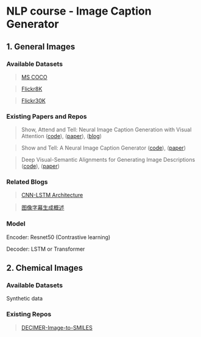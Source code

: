 # NLP course - Image Caption Generator

## 1. General Images

### Available Datasets

>[MS COCO](https://cocodataset.org)

>[Flickr8K](https://cs.stanford.edu/people/karpathy/deepimagesent/flickr8k.zip)

>[Flickr30K](https://cs.stanford.edu/people/karpathy/deepimagesent/flickr30k.zip)

### Existing Papers and Repos

>Show, Attend and Tell: Neural Image Caption Generation with Visual Attention ([code](https://github.com/DeepRNN/image_captioning)), ([paper](http://proceedings.mlr.press/v37/xuc15.pdf)), ([blog](https://zhuanlan.zhihu.com/p/137825062))

>Show and Tell: A Neural Image Caption Generator ([code](https://github.com/KranthiGV/Pretrained-Show-and-Tell-model)), ([paper](https://www.cv-foundation.org/openaccess/content_cvpr_2015/html/Vinyals_Show_and_Tell_2015_CVPR_paper.html))

>Deep Visual-Semantic Alignments for Generating Image Descriptions ([code](https://github.com/karpathy/neuraltalk2)), ([paper](https://cs.stanford.edu/people/karpathy/deepimagesent/))


### Related Blogs
>[CNN-LSTM Architecture](https://blog.clairvoyantsoft.com/image-caption-generator-535b8e9a66ac)

>[图像字幕生成概述](https://zhuanlan.zhihu.com/p/158511833)

### Model

Encoder: Resnet50 (Contrastive learning)

Decoder: LSTM or Transformer

## 2. Chemical Images

### Available Datasets

Synthetic data

### Existing Repos
>[DECIMER-Image-to-SMILES](https://github.com/Kohulan/DECIMER-Image-to-SMILES)
